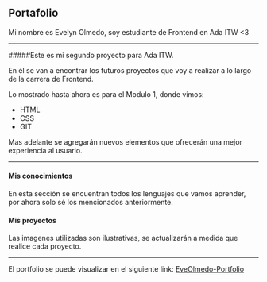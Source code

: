 ## Portafolio
Mi nombre es Evelyn Olmedo, soy estudiante de Frontend en Ada ITW <3
***

#####Este es mi segundo proyecto para Ada ITW.

En él se van a encontrar los futuros proyectos que voy a realizar a lo largo de la carrera de Frontend.

Lo mostrado hasta ahora es para el Modulo 1, donde vimos:

* HTML
* CSS
* GIT

Mas adelante se agregarán nuevos elementos que ofrecerán una mejor experiencia al usuario.

***

#### Mis conocimientos

En esta sección se encuentran todos los lenguajes que vamos aprender, por ahora solo sé los mencionados anteriormente.

#### Mis proyectos

Las imagenes utilizadas son ilustrativas, se actualizarán a medida que realice cada proyecto.

***

El portfolio se puede visualizar en el siguiente link:
[EveOlmedo-Portfolio](https://eveolmedo.github.io/Portfolio/)
